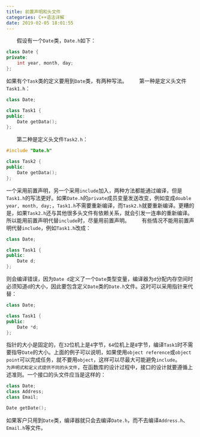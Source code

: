 ```yaml
---
title: 前置声明和头文件
categories: C++语法详解
date: 2019-02-05 18:01:55
---
```

&emsp;&emsp;假设有一个`Date`类，`Date.h`如下：<!--more-->

``` cpp
class Date {
private:
    int year, month, day;
};
```

如果有个`Task`类的定义要用到`Date`类，有两种写法。
&emsp;&emsp;第一种是定义头文件`Task1.h`：

``` cpp
class Date;

class Task1 {
public:
    Date getData();
};
```

&emsp;&emsp;第二种是定义头文件`Task2.h`：

``` cpp
#include "Date.h"

class Task2 {
public:
    Date getData();
};
```

一个采用前置声明，另一个采用`include`加入，两种方法都能通过编译，但是`Task1.h`的写法更好。如果`Date.h`的`private`成员变量发送改变，例如变成`double year, month, day;`，`Task1.h`不需要重新编译，而`Task2.h`就要重新编译。更糟的是，如果`Task2.h`还与其他很多头文件有依赖关系，就会引发一连串的重新编译。所以能用前置声明代替`include`时，尽量用前置声明。
&emsp;&emsp;有些情况不能用前置声明代替`include`，例如`Task1.h`改成：

``` cpp
class Date;

class Task1 {
public:
    Date d;
};
```

则会编译错误，因为`Date d`定义了一个`Date`类型变量，编译器为`d`分配内存空间时必须知道`d`的大小，因此要包含定义`Date`类的`Date.h`文件。这时可以采用指针来代替：

``` cpp
class Date;

class Task1 {
public:
    Date *d;
};
```

指针的大小是固定的，在`32`位机上是`4`字节，`64`位机上是`8`字节，编译`Task1`时不需要指导`Date`的大小。上面的例子可以说明，如果使用`object reference`或`object point`可以完成任务，就不要用`object`，这样可以尽最大可能避免`include`。
&emsp;&emsp;`为声明式和定义式提供不同的头文件`，在函数库的设计过程中，接口的设计就要遵循上述准则。一个接口的头文件应当是这样的：

``` cpp
class Date;
class Address;
class Email;

Date getDate();
```

如果客户只用到`Date`类，编译器就只会去编译`Date.h`，而不去编译`Address.h`、`Email.h`等文件。